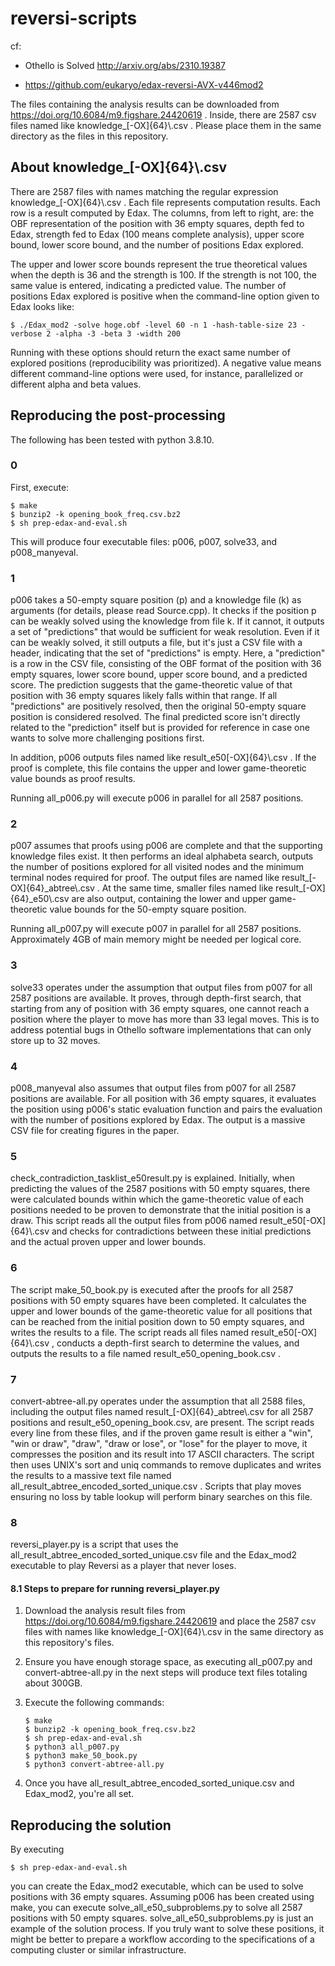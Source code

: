 # reversi-scripts

cf:

- Othello is Solved  http://arxiv.org/abs/2310.19387

- https://github.com/eukaryo/edax-reversi-AVX-v446mod2

The files containing the analysis results can be downloaded from https://doi.org/10.6084/m9.figshare.24420619 . Inside, there are 2587 csv files named like knowledge\_[-OX]{64}\\.csv . Please place them in the same directory as the files in this repository.

<!--
解析結果のファイルは https://doi.org/10.6084/m9.figshare.24420619 からダウンロードできます。そのなかには knowledge\_[-OX]{64}\\.csv といったファイル名のcsvファイルが2587個あります。それらを本リポジトリのファイルと同じディレクトリに入れて下さい。
-->

## About knowledge\_[-OX]{64}\\.csv

There are 2587 files with names matching the regular expression knowledge\_[-OX]{64}\\.csv . Each file represents computation results. Each row is a result computed by Edax. The columns, from left to right, are: the OBF representation of the position with 36 empty squares, depth fed to Edax, strength fed to Edax (100 means complete analysis), upper score bound, lower score bound, and the number of positions Edax explored.

The upper and lower score bounds represent the true theoretical values when the depth is 36 and the strength is 100. If the strength is not 100, the same value is entered, indicating a predicted value. The number of positions Edax explored is positive when the command-line option given to Edax looks like:
```
$ ./Edax_mod2 -solve hoge.obf -level 60 -n 1 -hash-table-size 23 -verbose 2 -alpha -3 -beta 3 -width 200
```
Running with these options should return the exact same number of explored positions (reproducibility was prioritized). A negative value means different command-line options were used, for instance, parallelized or different alpha and beta values.

<!--
ファイル名が正規表現で knowledge\_[-OX]{64}\\.csv となっている2587個のファイルが計算結果たちです。
各rowがEdaxに読ませた結果です。columnsは左から、読ませた36マス空き局面のOBF表現、読ませた深さ、読ませた強さ(100だと完全読み)、スコアの上界、下界、Edaxが出力した探索局面数　です。

スコアの上界、下界に関しては、深さ36で強さ100のときには真の理論値に対する上界と下界です。強さ100でない場合は同じ値が入っていて、予測値を意味します。
Edaxが出力した探索局面数に関しては、正の値のときはEdaxに与えたコマンドラインオプションが
```
$ ./Edax_mod2 -solve hoge.obf -level 60 -n 1 -hash-table-size 23 -verbose 2 -alpha -3 -beta 3 -width 200
```
といった感じです。このオプションで投げ直せば全く同じ探索局面数を返すはずです。（再現性を重視しました）
負の値はこれ以外のコマンドラインオプションを使って計算したことを意味します。並列化したり、alphaとbetaの値が異なっていたりします。
-->

## Reproducing the post-processing

The following has been tested with python 3.8.10.

### 0

First, execute:
```
$ make
$ bunzip2 -k opening_book_freq.csv.bz2
$ sh prep-edax-and-eval.sh
```
This will produce four executable files: p006, p007, solve33, and p008\_manyeval.

### 1

p006 takes a 50-empty square position (p) and a knowledge file (k) as arguments (for details, please read Source.cpp). It checks if the position p can be weakly solved using the knowledge from file k. If it cannot, it outputs a set of "predictions" that would be sufficient for weak resolution. Even if it can be weakly solved, it still outputs a file, but it's just a CSV file with a header, indicating that the set of "predictions" is empty. Here, a "prediction" is a row in the CSV file, consisting of the OBF format of the position with 36 empty squares, lower score bound, upper score bound, and a predicted score. The prediction suggests that the game-theoretic value of that position with 36 empty squares likely falls within that range. If all "predictions" are positively resolved, then the original 50-empty square position is considered resolved. The final predicted score isn't directly related to the "prediction" itself but is provided for reference in case one wants to solve more challenging positions first.

In addition, p006 outputs files named like result\_e50[-OX]{64}\\.csv . If the proof is complete, this file contains the upper and lower game-theoretic value bounds as proof results.

Running all_p006.py will execute p006 in parallel for all 2587 positions.

<!--
p006は、50マス空き局面pとknowledgeファイルkなど（詳しくはSource.cppを読んで下さい）を引数に取り、kの知識でpを弱解決できるかどうか調べて、できないならば弱解決に十分であるような"予想"の集合をファイル出力します。（弱解決できる場合もファイル出力自体はしますが、見出し行だけのcsvファイルです。"予想"の集合が空集合だということです）ここで"予想"と言っているのは、具体的にはcsvファイルのrowでして、36マス空き局面のOBF形式、スコアの下限、上限、予測スコアの4 columnsから成ります。その36マス空き局面のgame-theoretic valueが、その範囲にあるだろうという予想を意味しています。全ての"予想"が肯定的に解決されれば、元の50マス空き局面が解決できるわけです。最後の予測スコアは"予想"そのものとは関係ありませんが、難しそうなやつから順に解いていきたい場合などに参照するためのものです。

それとは別に、p006は、result\_e50[-OX]{64}\\.csv のような名前のファイルも出力します。証明が完了している場合、このファイルには証明結果としてのgame-theoretic valueの上界と下界が記録されています。

all\_p006.pyを実行すると、2587局面全てに対してp006が並列実行されます。
-->

### 2

p007 assumes that proofs using p006 are complete and that the supporting knowledge files exist. It then performs an ideal alphabeta search, outputs the number of positions explored for all visited nodes and the minimum terminal nodes required for proof. The output files are named like result\_[-OX]{64}\_abtree\\.csv . At the same time, smaller files named like result\_[-OX]{64}\_e50\\.csv are also output, containing the lower and upper game-theoretic value bounds for the 50-empty square position.

Running all_p007.py will execute p007 in parallel for all 2587 positions. Approximately 4GB of main memory might be needed per logical core.

<!--
p007は、p006を用いた証明が完了していてその根拠となるknowledgeファイルがあることを前提として、改めて理想的なalphabeta探索を行い、訪れたノード全ておよび証明のために必要な最小限の末端ノードに関する探索局面数をファイル出力します。そのファイルはresult\_[-OX]{64}\_abtree\\.csv のようなファイル名になっています。それと同時にresult\_[-OX]{64}\_e50\\.csv のような小さいファイルも出力されます。これは上記のresult\_e50[-OX]{64}\\.csvと同様でして、50マス空き局面のgame-theoretic valueの下界と上界が書かれています。

all\_p007.pyを実行すると、2587局面全てに対してp007が並列実行されます。1論理コアあたり4GB程度のメインメモリが必要かもしれません。
-->

### 3

solve33 operates under the assumption that output files from p007 for all 2587 positions are available. It proves, through depth-first search, that starting from any of position with 36 empty squares, one cannot reach a position where the player to move has more than 33 legal moves. This is to address potential bugs in Othello software implementations that can only store up to 32 moves.

<!--
solve33は、2587個の全局面に関するp007の出力ファイルが揃っている前提で動作します。36マス空きの末端局面全てに関して、それらのいかなる局面からスタートしても「手番側の合法手が33通り以上ある局面」にたどり着けないことを、実際に深さ優先探索して証明します。これは、オセロソフトの指し手保存配列が32個しか保存できない実装になっていてバグっている可能性を潰すためのものです。
-->

### 4

p008\_manyeval also assumes that output files from p007 for all 2587 positions are available. For all position with 36 empty squares, it evaluates the position using p006's static evaluation function and pairs the evaluation with the number of positions explored by Edax. The output is a massive CSV file for creating figures in the paper.

<!--
p008\_manyevalも、2587個の全局面に関するp007の出力ファイルが揃っている前提で動作します。36マス空きの末端局面全てに関して、その局面をp006の静的評価関数で評価したときの評価値を求めて、Edaxが出力した探索局面数とペアにした巨大なcsvファイル1個を出力します。論文のFigureを作るための情報を得るのに使います。
-->

### 5

check\_contradiction\_tasklist\_e50result.py is explained. Initially, when predicting the values of the 2587 positions with 50 empty squares, there were calculated bounds within which the game-theoretic value of each positions needed to be proven to demonstrate that the initial position is a draw. This script reads all the output files from p006 named result\_e50[-OX]{64}\\.csv and checks for contradictions between these initial predictions and the actual proven upper and lower bounds.

<!--
check\_contradiction\_tasklist\_e50result.pyについて説明します。そもそも最初に2587個の50マス空き局面に注目してそれらの値を予想したときに、「初期局面が引き分けであることを証明するためにはこれらの50マス空き局面の各々のgame-theoretic valueがある範囲内にあることが証明される必要がある」という下界と上界を求めました。check\_contradiction\_tasklist\_e50result.pyは、 p006の出力ファイルである result\_e50[-OX]{64}\\.csv をすべて読み込んで、その最初の予想と実際に証明された上界・下界の範囲との間に矛盾があるか無いかを調べるスクリプトです。
-->

### 6

The script make\_50\_book.py is executed after the proofs for all 2587 positions with 50 empty squares have been completed. It calculates the upper and lower bounds of the game-theoretic value for all positions that can be reached from the initial position down to 50 empty squares, and writes the results to a file. The script reads all files named result\_e50[-OX]{64}\\.csv , conducts a depth-first search to determine the values, and outputs the results to a file named result\_e50\_opening\_book.csv .

<!--
make\_50\_book.pyは、2587個の50マス空き局面全ての証明が完了したあとで実行するスクリプトです。これは初期局面から50マス空きまでの間に到達しうる全ての局面に関する、game-theoretic valueの上界と下界を求めてファイル出力します。result\_e50[-OX]{64}\\.csv　をすべて読み込んで、深さ優先探索を行いそれを求めます。出力ファイルは result\_e50\_opening\_book.csv です。
-->

### 7

convert-abtree-all.py operates under the assumption that all 2588 files, including the output files named result\_[-OX]{64}\_abtree\\.csv for all 2587 positions and result\_e50\_opening\_book.csv, are present. The script reads every line from these files, and if the proven game result is either a "win", "win or draw", "draw", "draw or lose", or "lose" for the player to move, it compresses the position and its result into 17 ASCII characters. The script then uses UNIX's sort and uniq commands to remove duplicates and writes the results to a massive text file named all\_result\_abtree\_encoded\_sorted\_unique.csv . Scripts that play moves ensuring no loss by table lookup will perform binary searches on this file.

<!--
convert-abtree-all.pyは、2587個の全局面に関するp007の出力ファイルであるresult\_[-OX]{64}\_abtree\\.csvたちと、result\_e50\_opening\_book.csvの合計2588ファイルが揃っている前提で動作します。それらのファイルのすべての行を読み、証明されている勝敗が手番側の「勝ち」「勝ちか引き分け」「引き分け」「引き分けか負け」「負け」のどれかである場合、局面とその5通りのどれなのかの情報をASCIIコード17文字に圧縮してから、UNIXのsortコマンドとuniqコマンドを使うなどして重複除去を行い、その結果をall\_result\_abtree\_encoded\_sorted\_unique.csvというファイル名の巨大なテキストファイルとして書き出します。表引きにより負けない手を指すスクリプトは、そのファイルの上で二分探索して表引きを行う実装になります。
-->

### 8

reversi\_player.py is a script that uses the all\_result\_abtree\_encoded\_sorted\_unique.csv file and the Edax\_mod2 executable to play Reversi as a player that never loses.

<!--
reversi\_player.pyは、実際にall\_result\_abtree\_encoded\_sorted\_unique.csvとEdax\_mod2の実行ファイルとを使って、絶対に負けないプレイヤーとしてリバーシをプレイするスクリプトです。
-->

#### 8.1 Steps to prepare for running reversi\_player.py

1. Download the analysis result files from https://doi.org/10.6084/m9.figshare.24420619 and place the 2587 csv files with names like knowledge\_[-OX]{64}\\.csv in the same directory as this repository's files.
1. Ensure you have enough storage space, as executing all\_p007.py and convert-abtree-all.py in the next steps will produce text files totaling about 300GB.
1. Execute the following commands:

    ```
    $ make
    $ bunzip2 -k opening_book_freq.csv.bz2
    $ sh prep-edax-and-eval.sh
    $ python3 all_p007.py
    $ python3 make_50_book.py
    $ python3 convert-abtree-all.py
    ```
1. Once you have all\_result\_abtree\_encoded\_sorted\_unique.csv and Edax\_mod2, you're all set.

## Reproducing the solution

By executing
```
$ sh prep-edax-and-eval.sh
```
you can create the Edax\_mod2 executable, which can be used to solve positions with 36 empty squares. Assuming p006 has been created using make, you can execute solve\_all\_e50\_subproblems.py to solve all 2587 positions with 50 empty squares. solve\_all\_e50\_subproblems.py is just an example of the solution process. If you truly want to solve these positions, it might be better to prepare a workflow according to the specifications of a computing cluster or similar infrastructure.
